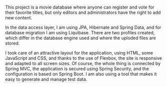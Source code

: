 This project is a movie database where anyone can register and vote for their favorite titles, but only editors and administrators have the right to add new content.

In the data access layer, I am using JPA, Hibernate and Spring Data, and for database migration I am using Liquibase. There are two profiles created, which differ in the database engine used and where the uploded files are stored. 

I took care of an attractive layout for the application, using HTML, some JavaScript and CSS, and thanks to the use of Flexbox, the site is responsive and adapted to all screen sizes. Of course, the whole thing is connected by Spring MVC, the application is secured using Spring Security, and the configuration is based on Spring Boot. I am also using a tool that makes it easy to generate and manage test data.
